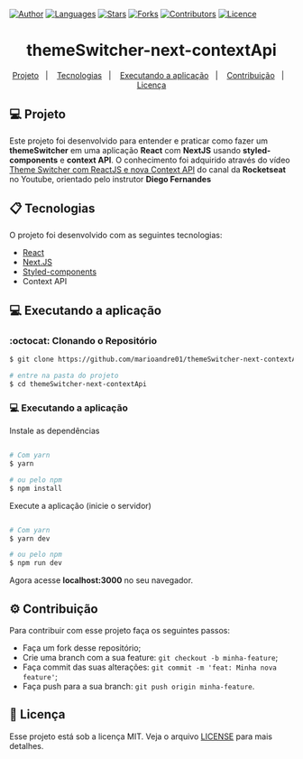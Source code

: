 [![Author](https://img.shields.io/badge/author-marioandre01-61dafb?style=flat-square)](https://github.com/marioandre01)
[![Languages](https://img.shields.io/github/languages/count/marioandre01/themeSwitcher-next-contextApi?color=%2361dafb&style=flat-square)](#)
[![Stars](https://img.shields.io/github/stars/marioandre01/themeSwitcher-next-contextApi?color=61dafb&style=flat-square)](https://github.com/marioandre01/themeSwitcher-next-contextApi/stargazers)
[![Forks](https://img.shields.io/github/forks/marioandre01/themeSwitcher-next-contextApi?color=%2361dafb&style=flat-square)](https://github.com/marioandre01/themeSwitcher-next-contextApi/network/members)
[![Contributors](https://img.shields.io/github/contributors/marioandre01/themeSwitcher-next-contextApi?color=61dafb&style=flat-square)](https://github.com/marioandre01/themeSwitcher-next-contextApi/graphs/contributors)
[![Licence](https://img.shields.io/github/license/marioandre01/themeSwitcher-next-contextApi?color=%2361dafb&style=flat-square)](https://github.com/marioandre01/themeSwitcher-next-contextApi/blob/master/LICENCE.md)


<h1 align="center">
  themeSwitcher-next-contextApi
</h1>

<p align="center"> 
  <a href="#-projeto">Projeto</a>&nbsp;&nbsp;&nbsp;|&nbsp;&nbsp;&nbsp;
  <a href="#-tecnologias">Tecnologias</a>&nbsp;&nbsp;&nbsp;|&nbsp;&nbsp;&nbsp;
  <!-- <a href="#-layout">Layout</a>&nbsp;&nbsp;&nbsp;|&nbsp;&nbsp;&nbsp; -->
  <a href="#-executando-a-aplicação">Executando a aplicação</a>&nbsp;&nbsp;&nbsp;|&nbsp;&nbsp;&nbsp;
  <a href="#gear-contribuição">Contribuição</a>&nbsp;&nbsp;&nbsp;|&nbsp;&nbsp;&nbsp;
  <a href="#memo-licença">Licença</a>
</p>

## 💻 Projeto

Este projeto foi desenvolvido para entender e praticar como fazer um **themeSwitcher** em uma aplicação **React** com **NextJS** usando **styled-components** e **context API**. O conhecimento foi adquirido através do vídeo [Theme Switcher com ReactJS e nova Context API](https://www.youtube.com/watch?v=oDgxUodLwGU) do canal da **Rocketseat** no Youtube, orientado pelo instrutor **Diego Fernandes**


## 📋 Tecnologias

O projeto foi desenvolvido com as seguintes tecnologias:

- [React](https://reactjs.org/)
- [Next.JS](https://nextjs.org/)
- [Styled-components](https://styled-components.com/)
- Context API

<!-- ## 🎨 Layout

### 💻 Web 

<p align="center">
  <img alt="themeSwitcher-next-contextApi" title="themeSwitcher-next-contextApi" src="" width="800px">
  
</p> -->

<!-- ### 📱 Mobile  -->
<!-- <p align="center">
  <img alt="Move.it mobile" title="Move.it mobile" src="img/onePiece_quiz_tela_mobile.png" width="250px">
</p> -->

## 💻 Executando a aplicação

### :octocat: Clonando o Repositório

```bash
$ git clone https://github.com/marioandre01/themeSwitcher-next-contextApi.git

# entre na pasta do projeto
$ cd themeSwitcher-next-contextApi
```
### 💻 Executando a aplicação

Instale as dependências

```bash

# Com yarn
$ yarn

# ou pelo npm
$ npm install

```

Execute a aplicação (inicie o servidor)

```bash

# Com yarn
$ yarn dev

# ou pelo npm
$ npm run dev

```
Agora acesse **localhost:3000** no seu navegador.

## :gear: Contribuição

Para contribuir com esse projeto faça os seguintes passos:

- Faça um fork desse repositório;
- Crie uma branch com a sua feature: `git checkout -b minha-feature`;
- Faça commit das suas alterações: `git commit -m 'feat: Minha nova feature'`;
- Faça push para a sua branch: `git push origin minha-feature`.

## :memo: Licença

Esse projeto está sob a licença MIT. Veja o arquivo [LICENSE](./LICENSE) para mais detalhes.




